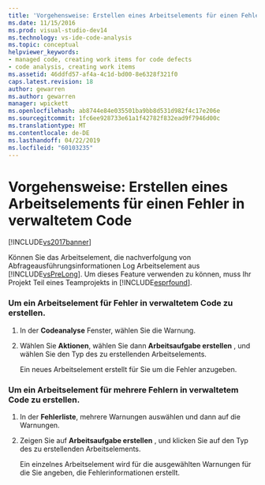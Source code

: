 ```yaml
---
title: 'Vorgehensweise: Erstellen eines Arbeitselements für einen Fehler in verwaltetem Code | Microsoft-Dokumentation'
ms.date: 11/15/2016
ms.prod: visual-studio-dev14
ms.technology: vs-ide-code-analysis
ms.topic: conceptual
helpviewer_keywords:
- managed code, creating work items for code defects
- code analysis, creating work items
ms.assetid: 46ddfd57-af4a-4c1d-bd00-8e6328f321f0
caps.latest.revision: 18
author: gewarren
ms.author: gewarren
manager: wpickett
ms.openlocfilehash: ab8744e84e035501ba9bb8d531d982f4c17e206e
ms.sourcegitcommit: 1fc6ee928733e61a1f42782f832ead9f7946d00c
ms.translationtype: MT
ms.contentlocale: de-DE
ms.lasthandoff: 04/22/2019
ms.locfileid: "60103235"
---
```

# <a name="how-to-create-a-work-item-for-a-managed-code-defect"></a>Vorgehensweise: Erstellen eines Arbeitselements für einen Fehler in verwaltetem Code
[!INCLUDE[vs2017banner](../includes/vs2017banner.md)]

Können Sie das Arbeitselement, die nachverfolgung von Abfrageausführungsinformationen Log Arbeitselement aus [!INCLUDE[vsPreLong](../includes/vsprelong-md.md)]. Um dieses Feature verwenden zu können, muss Ihr Projekt Teil eines Teamprojekts in [!INCLUDE[esprfound](../includes/esprfound-md.md)].  
  
### <a name="to-create-a-work-item-for-managed-code-defect"></a>Um ein Arbeitselement für Fehler in verwaltetem Code zu erstellen.  
  
1. In der **Codeanalyse** Fenster, wählen Sie die Warnung.  
  
2. Wählen Sie **Aktionen**, wählen Sie dann **Arbeitsaufgabe erstellen** , und wählen Sie den Typ des zu erstellenden Arbeitselements.  
  
     Ein neues Arbeitselement erstellt für Sie um die Fehler anzugeben.  
  
### <a name="to-create-a-work-item-for-multiple-managed-code-defects"></a>Um ein Arbeitselement für mehrere Fehlern in verwaltetem Code zu erstellen.  
  
1. In der **Fehlerliste**, mehrere Warnungen auswählen und dann auf die Warnungen.  
  
2. Zeigen Sie auf **Arbeitsaufgabe erstellen** , und klicken Sie auf den Typ des zu erstellenden Arbeitselements.  
  
     Ein einzelnes Arbeitselement wird für die ausgewählten Warnungen für die Sie angeben, die Fehlerinformationen erstellt.

